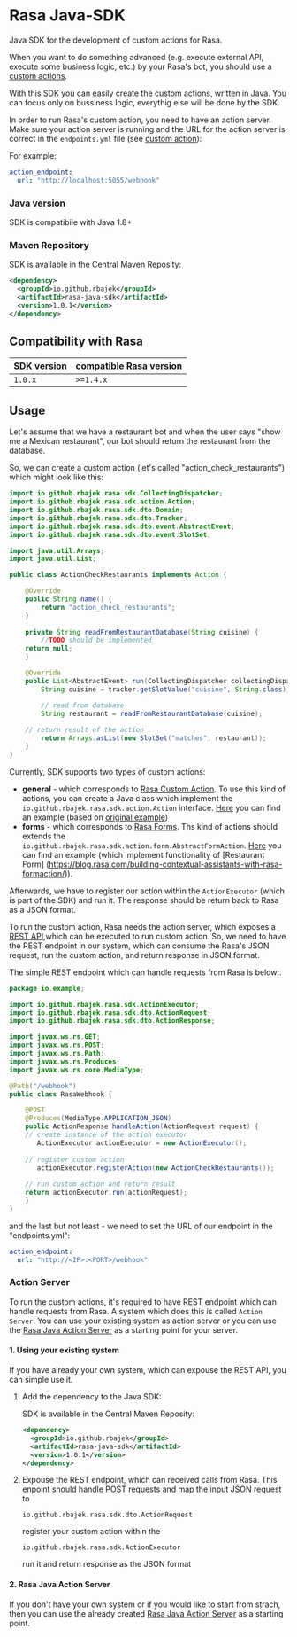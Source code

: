 # Rasa Java-SDK

Java SDK for the development of custom actions for Rasa.

When you want to do something advanced (e.g. execute external API, execute some business logic, etc.) by your Rasa's bot, you should use a [custom actions](https://rasa.com/docs/rasa/core/actions/#custom-actions).

With this SDK you can easily create the custom actions, written in Java. You can focus only on bussiness logic, everythig else will be done by the SDK.

In order to run Rasa's custom action, you need to have an action server. Make sure your action server is running and the URL for the action server is correct in the `endpoints.yml` file (see [custom action](https://rasa.com/docs/rasa/core/actions/#custom-actions)):

For example:

```yml
action_endpoint:
  url: "http://localhost:5055/webhook"
```

### Java version

SDK is compatibile with Java 1.8+

### Maven Repository

SDK is available in the Central Maven Reposity:

```xml
<dependency>
  <groupId>io.github.rbajek</groupId>
  <artifactId>rasa-java-sdk</artifactId>
  <version>1.0.1</version>
</dependency>
```

## Compatibility with Rasa

| SDK version    | compatible Rasa version           |
|----------------|-----------------------------------|
| `1.0.x`        | `>=1.4.x`              |

## Usage

Let's assume that we have a restaurant bot and when the user says "show me a Mexican restaurant", our bot should return the restaurant from the database.

So, we can create a custom action (let's called "action_check_restaurants") which might look like this:

```java
import io.github.rbajek.rasa.sdk.CollectingDispatcher;
import io.github.rbajek.rasa.sdk.action.Action;
import io.github.rbajek.rasa.sdk.dto.Domain;
import io.github.rbajek.rasa.sdk.dto.Tracker;
import io.github.rbajek.rasa.sdk.dto.event.AbstractEvent;
import io.github.rbajek.rasa.sdk.dto.event.SlotSet;

import java.util.Arrays;
import java.util.List;

public class ActionCheckRestaurants implements Action {

    @Override
    public String name() {
        return "action_check_restaurants";
    }
	
    private String readFromRestaurantDatabase(String cuisine) {
        //TODO should be implemented
	return null;
    }

    @Override
    public List<AbstractEvent> run(CollectingDispatcher collectingDispatcher, Tracker tracker, Domain domain) {
        String cuisine = tracker.getSlotValue("cuisine", String.class);

        // read from database
        String restaurant = readFromRestaurantDatabase(cuisine);
		
	// return result of the action
        return Arrays.asList(new SlotSet("matches", restaurant));
    }
}
```
Currently, SDK supports two types of custom actions:
- **general** - which corresponds to [Rasa Custom Action](https://rasa.com/docs/rasa/core/actions/#custom-actions). To use this kind of actions, you can create a Java class which implement the ``io.github.rbajek.rasa.sdk.action.Action`` interface. [Here](https://github.com/rbajek/rasa-java-action-server/blob/master/src/main/java/io/github/rbajek/rasa/action/server/action/custom/joke/ActionJoke.java) you can find an example (based on [original example](https://rasa.com/docs/rasa/user-guide/running-rasa-with-docker/#creating-a-custom-action))
- **forms** - which corresponds to [Rasa Forms](https://rasa.com/docs/rasa/core/forms/). Ths kind of actions should extends the ``io.github.rbajek.rasa.sdk.action.form.AbstractFormAction``. [Here](https://github.com/rbajek/rasa-java-action-server/blob/master/src/main/java/io/github/rbajek/rasa/action/server/action/custom/form/restaurant/RestaurantFormAction.java) you can find an example (which implement functionality of [Restaurant Form] (https://blog.rasa.com/building-contextual-assistants-with-rasa-formaction/)).

Afterwards, we have to register our action within the `ActionExecutor` (which is part of the SDK) and run it. The response should be return back to Rasa as a JSON format.

To run the custom action, Rasa needs the action server, which exposes a [REST API](https://rasa.com/docs/rasa/api/action-server/),which can be executed to run custom action. So, we need to have the REST endpoint in our system, which can consume the Rasa's JSON request, run the custom action, and return response in JSON format.

The simple REST endpoint which can handle requests from Rasa is below:.

```java
package io.example;

import io.github.rbajek.rasa.sdk.ActionExecutor;
import io.github.rbajek.rasa.sdk.dto.ActionRequest;
import io.github.rbajek.rasa.sdk.dto.ActionResponse;

import javax.ws.rs.GET;
import javax.ws.rs.POST;
import javax.ws.rs.Path;
import javax.ws.rs.Produces;
import javax.ws.rs.core.MediaType;

@Path("/webhook")
public class RasaWebhook {

    @POST
    @Produces(MediaType.APPLICATION_JSON)
    public ActionResponse handleAction(ActionRequest request) {
	// create instance of the action executor
       ActionExecutor actionExecutor = new ActionExecutor();
	   
	// register custom action
       actionExecutor.registerAction(new ActionCheckRestaurants());
       
	// run custom action and return result
	return actionExecutor.run(actionRequest);
    }
}
```

and the last but not least - we need to set the URL of our endpoint in the "endpoints.yml":

```yml
action_endpoint:
  url: "http://<IP>:<PORT>/webhook"
```

### Action Server

To run the custom actions, it's required to have REST endpoint which can handle requests from Rasa. A system which does this is called `Action Server`. You can use your existing system as action server or you can use the [Rasa Java Action Server](https://github.com/rbajek/rasa-java-action-server) as a starting point for your server.

#### 1. Using your existing system

If you have already your own system, which can expouse the REST API, you can simple use it.

1. Add the dependency to the Java SDK:

    SDK is available in the Central Maven Reposity:

    ```xml
    <dependency>
      <groupId>io.github.rbajek</groupId>
      <artifactId>rasa-java-sdk</artifactId>
      <version>1.0.1</version>
    </dependency>
    ```
2. Expouse the REST endpoint, which can received calls from Rasa. This enpoint should handle POST requests and map the input JSON request to

   ```
   io.github.rbajek.rasa.sdk.dto.ActionRequest
   ```
   
   register your custom action within the 
   
   ```
   io.github.rbajek.rasa.sdk.ActionExecutor
   ```
   
   run it and return response as the JSON format
   
#### 2. Rasa Java Action Server

If you don't have your own system or if you would like to start from strach, then you can use the already created [Rasa Java Action Server](https://github.com/rbajek/rasa-java-action-server) as a starting point.
